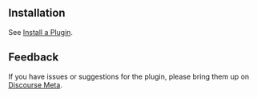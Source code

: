 ## Installation

See [Install a Plugin](https://meta.discourse.org/t/install-a-plugin/19157).

## Feedback

If you have issues or suggestions for the plugin, please bring them up on
[Discourse Meta](https://meta.discourse.org).
